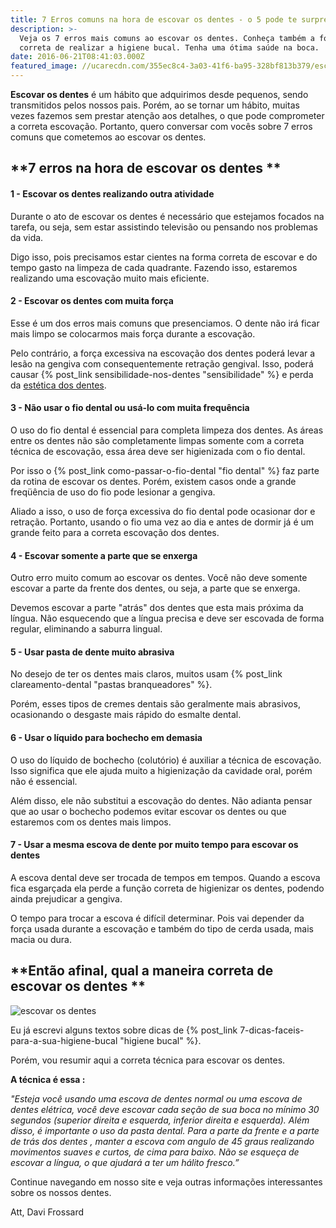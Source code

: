 ```yaml
---
title: 7 Erros comuns na hora de escovar os dentes - o 5 pode te surpreender
description: >-
  Veja os 7 erros mais comuns ao escovar os dentes. Conheça também a forma
  correta de realizar a higiene bucal. Tenha uma ótima saúde na boca. 
date: 2016-06-21T08:41:03.000Z
featured_image: //ucarecdn.com/355ec8c4-3a03-41f6-ba95-328bf813b379/escova-dente-fio-dental-macara-manequim.jpg
---
```


**Escovar os dentes** é um hábito que adquirimos desde pequenos, sendo transmitidos pelos nossos pais. Porém, ao se tornar um hábito, muitas vezes fazemos sem prestar atenção aos detalhes, o que pode comprometer a correta escovação. Portanto, quero conversar com vocês sobre 7 erros comuns que cometemos ao escovar os dentes.

**7 erros na hora de escovar os dentes **
-----------------------------------------

#### **1 - Escovar os dentes realizando outra atividade** 
Durante o ato de escovar os dentes é necessário que estejamos focados na tarefa, ou seja, sem estar assistindo televisão ou pensando nos problemas da vida. 

Digo isso, pois precisamos estar cientes na forma correta de escovar e do tempo gasto na limpeza de cada quadrante. Fazendo isso, estaremos realizando uma escovação muito mais eficiente. 

#### **2 - Escovar os dentes com muita força** 
Esse é um dos erros mais comuns que presenciamos. O dente não irá ficar mais limpo se colocarmos mais força durante a escovação. 

Pelo contrário, a força excessiva na escovação dos dentes poderá levar a lesão na gengiva com consequentemente retração gengival. Isso, poderá causar {% post_link sensibilidade-nos-dentes "sensibilidade" %} e perda da [estética dos dentes](/tratamentos/estetica-dos-dentes/). 

#### **3 - Não usar o fio dental ou usá-lo com muita frequência** 
O uso do fio dental é essencial para completa limpeza dos dentes. As áreas entre os dentes não são completamente limpas somente com a correta técnica de escovação, essa área deve ser higienizada com o fio dental. 

Por isso o {% post_link como-passar-o-fio-dental "fio dental" %} faz parte da rotina de escovar os dentes. Porém, existem casos onde a grande freqüência de uso do fio pode lesionar a gengiva. 

Aliado a isso, o uso de força excessiva do fio dental pode ocasionar dor e retração. Portanto, usando o fio uma vez ao dia e antes de dormir já é um grande feito para a correta escovação dos dentes.

#### **4 - Escovar somente a parte que se enxerga** 
Outro erro muito comum ao escovar os dentes. Você não deve somente escovar a parte da frente dos dentes, ou seja, a parte que se enxerga.

Devemos escovar a parte "atrás" dos dentes que esta mais próxima da língua. Não esquecendo que a língua precisa e deve ser escovada de forma regular, eliminando a saburra lingual. 

#### **5 - Usar pasta de dente muito abrasiva** 
No desejo de ter os dentes mais claros, muitos usam {% post_link clareamento-dental "pastas branqueadores" %}. 

Porém, esses tipos de cremes dentais são geralmente mais abrasivos, ocasionando o desgaste mais rápido do esmalte dental. 

#### **6 - Usar o líquido para bochecho em demasia** 
O uso do líquido de bochecho (colutório) é auxiliar a técnica de escovação. Isso significa que ele ajuda muito a higienização da cavidade oral, porém não é essencial. 

Além disso, ele não substitui a escovação do dentes. Não adianta pensar que ao usar o bochecho podemos evitar escovar os dentes ou que estaremos com os dentes mais limpos. 

#### **7 - Usar a mesma escova de dente por muito tempo para escovar os dentes** 
A escova dental deve ser trocada de tempos em tempos. Quando a escova fica esgarçada ela perde a função correta de higienizar os dentes, podendo ainda prejudicar a gengiva. 

O tempo para trocar a escova é difícil determinar. Pois vai depender da força usada durante a escovação e também do tipo de cerda usada, mais macia ou dura.

**Então afinal, qual a maneira correta de escovar os dentes **
--------------------------------------------------------------

![escovar os dentes](//ucarecdn.com/bf2a9364-7c04-4519-bcca-5700796d581a/escovar-os-dentes.jpg) 

Eu já escrevi alguns textos sobre dicas de {% post_link 7-dicas-faceis-para-a-sua-higiene-bucal "higiene bucal" %}. 

Porém, vou resumir aqui a correta técnica para escovar os dentes. 

**A técnica é essa :** 

*"Esteja você usando uma escova de dentes normal ou uma escova de dentes elétrica, você deve escovar cada seção de sua boca no mínimo 30 segundos (superior direita e esquerda, inferior direita e esquerda). Além disso, é importante o uso da pasta dental. Para a parte da frente e a parte de trás dos dentes , manter a escova com angulo de 45 graus realizando movimentos suaves e curtos, de cima para baixo. Não se esqueça de escovar a língua, o que ajudará a ter um hálito fresco.”* 

Continue navegando em nosso site e veja outras informações interessantes sobre os nossos dentes.

Att, 
Davi Frossard

